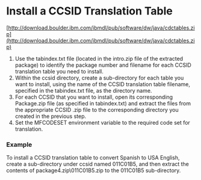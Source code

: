 # Install a CCSID Translation Table

[http://download.boulder.ibm.com/ibmdl/pub/software/dw/java/cdctables.zip](http://download.boulder.ibm.com/ibmdl/pub/software/dw/java/cdctables.zip)

1. Use the tabindex.txt file (located in the intro.zip file of the extracted package) to identify the package number and filename for each CCSID translation table you need to install.
2. Within the ccsid directory, create a sub-directory for each table you want to install, using the name of the CCSID translation table filename, specified in the tabindex.txt file, as the directory name.
3. For each CCSID that you want to install, open its corresponding Package.zip file (as specified in tabindex.txt) and extract the files from the appropriate CCSID .zip file to the corresponding directory you created in the previous step.
4. Set the MFCODESET environment variable to the required code set for translation.

### Example
To install a CCSID translation table to convert Spanish to USA English, create a sub-directory under ccsid named 011C01B5, and then extract the contents of package4.zip\011C01B5.zip to the 011C01B5 sub-directory.  